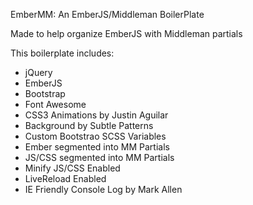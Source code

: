 EmberMM: An EmberJS/Middleman BoilerPlate

Made to help organize EmberJS with Middleman partials

This boilerplate includes:

  * jQuery
  * EmberJS
  * Bootstrap
  * Font Awesome
  * CSS3 Animations by Justin Aguilar
  * Background by Subtle Patterns
  * Custom Bootstrao SCSS Variables
  * Ember segmented into MM Partials
  * JS/CSS segmented into MM Partials
  * Minify JS/CSS Enabled
  * LiveReload Enabled
  * IE Friendly Console Log by Mark Allen


